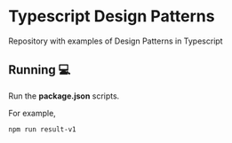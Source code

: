 # Typescript Design Patterns
Repository with examples of Design Patterns in Typescript

## Running :computer:
Run the **package.json** scripts.

For example,
``` shell
npm run result-v1
```
